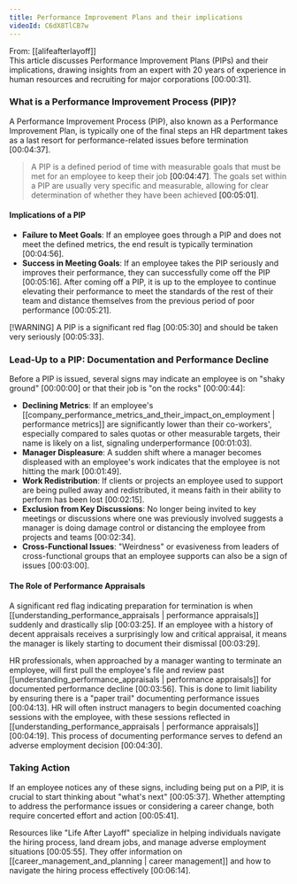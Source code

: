 ```yaml
---
title: Performance Improvement Plans and their implications
videoId: C6dX8TlCB7w
---
```


From: [[alifeafterlayoff]] <br/> 
This article discusses Performance Improvement Plans (PIPs) and their implications, drawing insights from an expert with 20 years of experience in human resources and recruiting for major corporations <a class="yt-timestamp" data-t="00:00:31">[00:00:31]</a>.

### What is a Performance Improvement Process (PIP)?

A Performance Improvement Process (PIP), also known as a Performance Improvement Plan, is typically one of the final steps an HR department takes as a last resort for performance-related issues before termination <a class="yt-timestamp" data-t="00:04:37">[00:04:37]</a>.

> A PIP is a defined period of time with measurable goals that must be met for an employee to keep their job <a class="yt-timestamp" data-t="00:04:47">[00:04:47]</a>. The goals set within a PIP are usually very specific and measurable, allowing for clear determination of whether they have been achieved <a class="yt-timestamp" data-t="00:05:01">[00:05:01]</a>.

#### Implications of a PIP

*   **Failure to Meet Goals**: If an employee goes through a PIP and does not meet the defined metrics, the end result is typically termination <a class="yt-timestamp" data-t="00:04:56">[00:04:56]</a>.
*   **Success in Meeting Goals**: If an employee takes the PIP seriously and improves their performance, they can successfully come off the PIP <a class="yt-timestamp" data-t="00:05:16">[00:05:16]</a>. After coming off a PIP, it is up to the employee to continue elevating their performance to meet the standards of the rest of their team and distance themselves from the previous period of poor performance <a class="yt-timestamp" data-t="00:05:21">[00:05:21]</a>.

[!WARNING] A PIP is a significant red flag <a class="yt-timestamp" data-t="00:05:30">[00:05:30]</a> and should be taken very seriously <a class="yt-timestamp" data-t="00:05:33">[00:05:33]</a>.

### Lead-Up to a PIP: Documentation and Performance Decline

Before a PIP is issued, several signs may indicate an employee is on "shaky ground" <a class="yt-timestamp" data-t="00:00:00">[00:00:00]</a> or that their job is "on the rocks" <a class="yt-timestamp" data-t="00:00:44">[00:00:44]</a>:

*   **Declining Metrics**: If an employee's [[company_performance_metrics_and_their_impact_on_employment | performance metrics]] are significantly lower than their co-workers', especially compared to sales quotas or other measurable targets, their name is likely on a list, signaling underperformance <a class="yt-timestamp" data-t="00:01:03">[00:01:03]</a>.
*   **Manager Displeasure**: A sudden shift where a manager becomes displeased with an employee's work indicates that the employee is not hitting the mark <a class="yt-timestamp" data-t="00:01:49">[00:01:49]</a>.
*   **Work Redistribution**: If clients or projects an employee used to support are being pulled away and redistributed, it means faith in their ability to perform has been lost <a class="yt-timestamp" data-t="00:02:15">[00:02:15]</a>.
*   **Exclusion from Key Discussions**: No longer being invited to key meetings or discussions where one was previously involved suggests a manager is doing damage control or distancing the employee from projects and teams <a class="yt-timestamp" data-t="00:02:34">[00:02:34]</a>.
*   **Cross-Functional Issues**: "Weirdness" or evasiveness from leaders of cross-functional groups that an employee supports can also be a sign of issues <a class="yt-timestamp" data-t="00:03:00">[00:03:00]</a>.

#### The Role of Performance Appraisals

A significant red flag indicating preparation for termination is when [[understanding_performance_appraisals | performance appraisals]] suddenly and drastically slip <a class="yt-timestamp" data-t="00:03:25">[00:03:25]</a>. If an employee with a history of decent appraisals receives a surprisingly low and critical appraisal, it means the manager is likely starting to document their dismissal <a class="yt-timestamp" data-t="00:03:29">[00:03:29]</a>.

HR professionals, when approached by a manager wanting to terminate an employee, will first pull the employee's file and review past [[understanding_performance_appraisals | performance appraisals]] for documented performance decline <a class="yt-timestamp" data-t="00:03:56">[00:03:56]</a>. This is done to limit liability by ensuring there is a "paper trail" documenting performance issues <a class="yt-timestamp" data-t="00:04:13">[00:04:13]</a>. HR will often instruct managers to begin documented coaching sessions with the employee, with these sessions reflected in [[understanding_performance_appraisals | performance appraisals]] <a class="yt-timestamp" data-t="00:04:19">[00:04:19]</a>. This process of documenting performance serves to defend an adverse employment decision <a class="yt-timestamp" data-t="00:04:30">[00:04:30]</a>.

### Taking Action

If an employee notices any of these signs, including being put on a PIP, it is crucial to start thinking about "what's next" <a class="yt-timestamp" data-t="00:05:37">[00:05:37]</a>. Whether attempting to address the performance issues or considering a career change, both require concerted effort and action <a class="yt-timestamp" data-t="00:05:41">[00:05:41]</a>.

Resources like "Life After Layoff" specialize in helping individuals navigate the hiring process, land dream jobs, and manage adverse employment situations <a class="yt-timestamp" data-t="00:05:55">[00:05:55]</a>. They offer information on [[career_management_and_planning | career management]] and how to navigate the hiring process effectively <a class="yt-timestamp" data-t="00:06:14">[00:06:14]</a>.